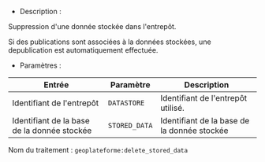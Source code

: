 - Description :

Suppression d'une donnée stockée dans l'entrepôt.

Si des publications sont associées à la données stockées, une depublication est automatiquement effectuée.

- Paramètres :

| Entrée           | Paramètre          | Description                                                |
|------------------|--------------------|------------------------------------------------------------|
| Identifiant de l'entrepôt    | `DATASTORE`        | Identifiant de l'entrepôt utilisé.  |
| Identifiant de la base de la donnée stockée  | `STORED_DATA`        | Identifiant de la base de la donnée stockée |

Nom du traitement : `geoplateforme:delete_stored_data`
